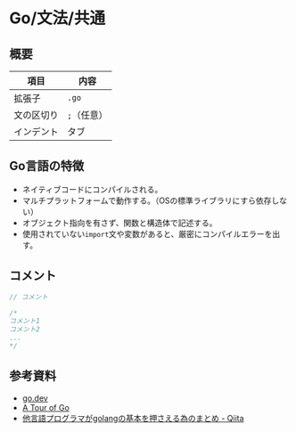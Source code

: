 # Go/文法/共通

## 概要

| 項目       | 内容        |
| ---------- | ----------- |
| 拡張子     | `.go`       |
| 文の区切り | `;`（任意） |
| インデント | タブ        |

## Go言語の特徴

- ネイティブコードにコンパイルされる。
- マルチプラットフォームで動作する。（OSの標準ライブラリにすら依存しない）
- オブジェクト指向を有さず、関数と構造体で記述する。
- 使用されていない`import`文や変数があると、厳密にコンパイルエラーを出す。

## コメント

```go
// コメント
```

```go
/*
コメント1
コメント2
...
*/
```

## 参考資料

- [go.dev](https://go.dev/)
- [A Tour of Go](https://go-tour-jp.appspot.com/list)
- [他言語プログラマがgolangの基本を押さえる為のまとめ - Qiita](https://qiita.com/tfrcm/items/e2a3d7ce7ab8868e37f7)
